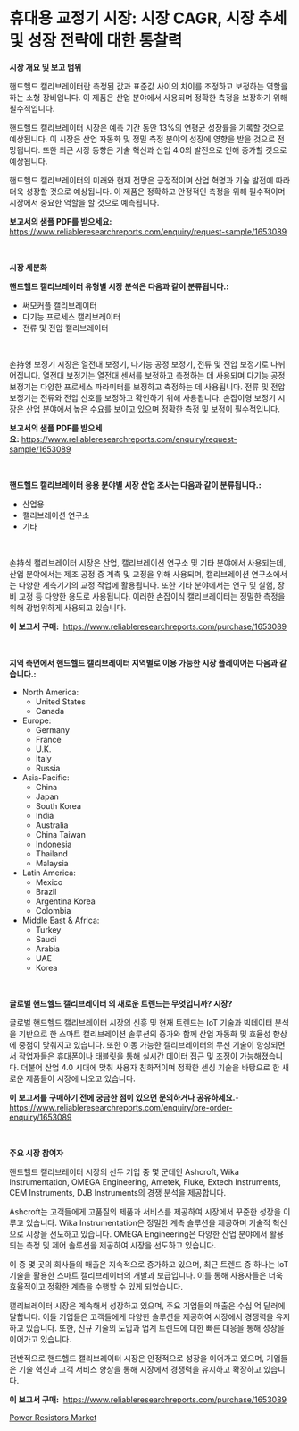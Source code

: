 <p><h1>휴대용 교정기 시장: 시장 CAGR, 시장 추세 및 성장 전략에 대한 통찰력</h1></p><p><strong>시장 개요 및 보고 범위</strong></p>
<p><p>핸드헬드 캘리브레이터란 측정된 값과 표준값 사이의 차이를 조정하고 보정하는 역할을 하는 소형 장비입니다. 이 제품은 산업 분야에서 사용되며 정확한 측정을 보장하기 위해 필수적입니다.</p><p>핸드헬드 캘리브레이터 시장은 예측 기간 동안 13%의 연평균 성장률을 기록할 것으로 예상됩니다. 이 시장은 산업 자동화 및 정밀 측정 분야의 성장에 영향을 받을 것으로 전망됩니다. 또한 최근 시장 동향은 기술 혁신과 산업 4.0의 발전으로 인해 증가할 것으로 예상됩니다.</p><p>핸드헬드 캘리브레이터의 미래와 현재 전망은 긍정적이며 산업 혁명과 기술 발전에 따라 더욱 성장할 것으로 예상됩니다. 이 제품은 정확하고 안정적인 측정을 위해 필수적이며 시장에서 중요한 역할을 할 것으로 예측됩니다.</p></p>
<p><strong>보고서의 샘플 PDF를 받으세요:</strong> <a href="https://www.reliableresearchreports.com/enquiry/request-sample/1653089">https://www.reliableresearchreports.com/enquiry/request-sample/1653089</a></p>
<p>&nbsp;</p>
<p><strong>시장 세분화</strong></p>
<p><strong>핸드헬드 캘리브레이터 유형별 시장 분석은 다음과 같이 분류됩니다.:</strong></p>
<p><ul><li>써모커플 캘리브레이터</li><li>다기능 프로세스 캘리브레이터</li><li>전류 및 전압 캘리브레이터</li></ul></p>
<p>&nbsp;</p>
<p><p>손持형 보정기 시장은 열전대 보정기, 다기능 공정 보정기, 전류 및 전압 보정기로 나뉘어집니다. 열전대 보정기는 열전대 센서를 보정하고 측정하는 데 사용되며 다기능 공정 보정기는 다양한 프로세스 파라미터를 보정하고 측정하는 데 사용됩니다. 전류 및 전압 보정기는 전류와 전압 신호를 보정하고 확인하기 위해 사용됩니다. 손잡이형 보정기 시장은 산업 분야에서 높은 수요를 보이고 있으며 정확한 측정 및 보정이 필수적입니다.</p></p>
<p><strong>보고서의 샘플 PDF를 받으세요:</strong>&nbsp;<a href="https://www.reliableresearchreports.com/enquiry/request-sample/1653089">https://www.reliableresearchreports.com/enquiry/request-sample/1653089</a></p>
<p>&nbsp;</p>
<p><strong> 핸드헬드 캘리브레이터 응용 분야별 시장 산업 조사는 다음과 같이 분류됩니다.:</strong></p>
<p><ul><li>산업용</li><li>캘리브레이션 연구소</li><li>기타</li></ul></p>
<p>&nbsp;</p>
<p><p>손持식 캘리브레이터 시장은 산업, 캘리브레이션 연구소 및 기타 분야에서 사용되는데, 산업 분야에서는 제조 공정 중 계측 및 교정을 위해 사용되며, 캘리브레이션 연구소에서는 다양한 계측기기의 교정 작업에 활용됩니다. 또한 기타 분야에서는 연구 및 실험, 장비 교정 등 다양한 용도로 사용됩니다. 이러한 손잡이식 캘리브레이터는 정밀한 측정을 위해 광범위하게 사용되고 있습니다.</p></p>
<p><strong>이 보고서 구매:</strong>&nbsp; <a href="https://www.reliableresearchreports.com/purchase/1653089">https://www.reliableresearchreports.com/purchase/1653089</a></p>
<p>&nbsp;</p>
<p><strong>지역 측면에서 핸드헬드 캘리브레이터 지역별로 이용 가능한 시장 플레이어는 다음과 같습니다.:</strong></p>
<p><ul>
    <li>
        North America:
        <ul>
            <li>United States</li>
            <li>Canada</li>
        </ul>
    </li>
    <li>
        Europe:
        <ul>
            <li>Germany</li>
            <li>France</li>
            <li>U.K.</li>
            <li>Italy</li>
            <li>Russia</li>
        </ul>
    </li>
    <li>
        Asia-Pacific:
        <ul>
            <li>China</li>
            <li>Japan</li>
            <li>South Korea</li>
            <li>India</li>
            <li>Australia</li>
            <li>China Taiwan</li>
            <li>Indonesia</li>
            <li>Thailand</li>
            <li>Malaysia</li>
        </ul>
    </li>
    <li>
        Latin America:
        <ul>
            <li>Mexico</li>
            <li>Brazil</li>
            <li>Argentina Korea</li>
            <li>Colombia</li>
        </ul>
    </li>
    <li>
        Middle East & Africa:
        <ul>
            <li>Turkey</li>
            <li>Saudi</li>
            <li>Arabia</li>
            <li>UAE</li>
            <li>Korea</li>
        </ul>
    </li>
    </ul></p>
<p>&nbsp;</p>
<p><strong>글로벌 핸드헬드 캘리브레이터 의 새로운 트렌드는 무엇입니까? 시장?</strong></p>
<p><p>글로벌 핸드헬드 캘리브레이터 시장의 신흥 및 현재 트렌드는 IoT 기술과 빅데이터 분석을 기반으로 한 스마트 캘리브레이션 솔루션의 증가와 함께 산업 자동화 및 효율성 향상에 중점이 맞춰지고 있습니다. 또한 이동 가능한 캘리브레이터의 무선 기술이 향상되면서 작업자들은 휴대폰이나 태블릿을 통해 실시간 데이터 접근 및 조정이 가능해졌습니다. 더불어 산업 4.0 시대에 맞춰 사용자 친화적이며 정확한 센싱 기술을 바탕으로 한 새로운 제품들이 시장에 나오고 있습니다.</p></p>
<p><strong>이 보고서를 구매하기 전에 궁금한 점이 있으면 문의하거나 공유하세요.</strong>- <a href="https://www.reliableresearchreports.com/enquiry/pre-order-enquiry/1653089">https://www.reliableresearchreports.com/enquiry/pre-order-enquiry/1653089</a></p>
<p>&nbsp;</p>
<p><strong>주요 시장 참여자</strong></p>
<p><p>핸드헬드 캘리브레이터 시장의 선두 기업 중 몇 군데인 Ashcroft, Wika Instrumentation, OMEGA Engineering, Ametek, Fluke, Extech Instruments, CEM Instruments, DJB Instruments의 경쟁 분석을 제공합니다. </p><p>Ashcroft는 고객들에게 고품질의 제품과 서비스를 제공하여 시장에서 꾸준한 성장을 이루고 있습니다. Wika Instrumentation은 정밀한 계측 솔루션을 제공하며 기술적 혁신으로 시장을 선도하고 있습니다. OMEGA Engineering은 다양한 산업 분야에서 활용되는 측정 및 제어 솔루션을 제공하여 시장을 선도하고 있습니다. </p><p>이 중 몇 곳의 회사들의 매출은 지속적으로 증가하고 있으며, 최근 트렌드 중 하나는 IoT 기술을 활용한 스마트 캘리브레이터의 개발과 보급입니다. 이를 통해 사용자들은 더욱 효율적이고 정확한 계측을 수행할 수 있게 되었습니다. </p><p>캘리브레이터 시장은 계속해서 성장하고 있으며, 주요 기업들의 매출은 수십 억 달러에 달합니다. 이들 기업들은 고객들에게 다양한 솔루션을 제공하여 시장에서 경쟁력을 유지하고 있습니다. 또한, 신규 기술의 도입과 업계 트렌드에 대한 빠른 대응을 통해 성장을 이어가고 있습니다. </p><p>전반적으로 핸드헬드 캘리브레이터 시장은 안정적으로 성장을 이어가고 있으며, 기업들은 기술 혁신과 고객 서비스 향상을 통해 시장에서 경쟁력을 유지하고 확장하고 있습니다.</p></p>
<p><strong>이 보고서 구매:</strong>&nbsp;&nbsp;<a href="https://www.reliableresearchreports.com/purchase/1653089">https://www.reliableresearchreports.com/purchase/1653089</a></p>
<p><p><a href="https://github.com/GroverBarry/Market-Research-Report-List-4/blob/main/power-resistors-market.md">Power Resistors Market</a></p></p>
